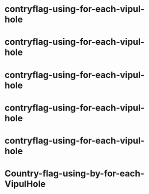 # contryflag-using-for-each-vipul-hole
# contryflag-using-for-each-vipul-hole
# contryflag-using-for-each-vipul-hole
# contryflag-using-for-each-vipul-hole
# contryflag-using-for-each-vipul-hole
# Country-flag-using-by-for-each-VipulHole
